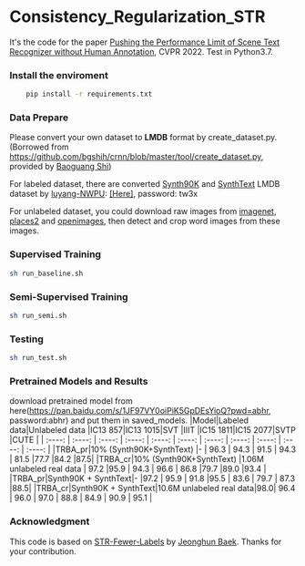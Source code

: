 # Consistency_Regularization_STR

It's the code for the paper [Pushing the Performance Limit of Scene Text Recognizer without Human Annotation](https://arxiv.org/abs/2204.07714), CVPR 2022.
Test in Python3.7.
### Install the enviroment
```bash
    pip install -r requirements.txt
```
### Data Prepare
Please convert your own dataset to **LMDB** format by create_dataset.py. (Borrowed from https://github.com/bgshih/crnn/blob/master/tool/create_dataset.py, provided by [Baoguang Shi](https://github.com/bgshih))

For labeled dataset, there are converted [Synth90K](http://www.robots.ox.ac.uk/~vgg/data/text/) and [SynthText](http://www.robots.ox.ac.uk/~vgg/data/scenetext/) LMDB dataset by [luyang-NWPU](https://github.com/luyang-NWPU): [[Here]](https://pan.baidu.com/s/1C42j5EoDy1fTtDE8gwwndw),  password: tw3x

For unlabeled dataset, you could download raw images from [imagenet](https://image-net.org/), [places2](http://places2.csail.mit.edu/) and [openimages](https://storage.googleapis.com/openimages), then detect and crop word images
from these images. 

### Supervised Training
```bash
sh run_baseline.sh
```
### Semi-Supervised Training
```bash
sh run_semi.sh
```

### Testing
```bash
sh run_test.sh
```

### Pretrained Models and Results
download pretrained model from here(https://pan.baidu.com/s/1JF97VY0oiPiK5GpDEsYioQ?pwd=abhr, password:abhr) and put them in saved_models.
|Model|Labeled data|Unlabeled data                |IC13 857|IC13 1015|SVT     |IIIT    |IC15 1811|IC15 2077|SVTP   |CUTE    |
| :----: | :----: | :----:                        | :----: | :----:  | :----: | :----: | :----:  | :----: | :----: | :----: |
|TRBA_pr|10% (Synth90K+SynthText)  |-          | 96.3       | 94.3  | 91.5      | 94.3    | 81.5    |77.7 |84.2 |87.5|
|TRBA_cr|10% (Synth90K+SynthText)  |1.06M unlabeled real data     | 97.2    |95.9 | 94.3        |   96.6  |  86.8 |79.7 |89.0 |93.4 |
|TRBA_pr|Synth90K + SynthText|-                     |97.2   | 95.9   | 91.8    |95.5      | 83.6   |  79.7    | 87.3   |88.5|
|TRBA_cr|Synth90K + SynthText|10.6M unlabeled real data|98.0| 96.4   | 96.0   | 97.0   |  88.8   | 84.9   | 90.9  | 95.1   |


### Acknowledgment
This code is based on [STR-Fewer-Labels](https://github.com/ku21fan/STR-Fewer-Labels) by [Jeonghun Baek](https://github.com/ku21fan). Thanks for your contribution.
